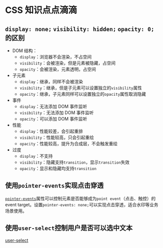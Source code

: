 # CSS 知识点点滴滴

## `display: none;` `visibility: hidden;` `opacity: 0;` 的区别

- DOM 结构：
  - `display`：浏览器不会渲染，不占空间
  - `visibility`：会被渲染，但是元素被隐藏，占空间
  - `opacity`：会被渲染，元素透明，占空间
- 子元素
  - `display`：继承，同样不会被渲染
  - `visibility`：继承，但是子元素可以设置独立的`visibility`属性
  - `opacity`：继承，子元素同样可以设置独立的`opacity`属性取消隐藏
- 事件
  - `display`：无法添加 DOM 事件监听
  - `visibility`：无法添加 DOM 事件监听
  - `opacity`：可以添加 DOM 事件监听
- 性能
  - `display`：性能较差，会引起重排
  - `visibility`：性能较高，只会引起重绘
  - `opacity`：性能较高，提升为合成层，不会触发重绘
- 过度
  - `display`：不支持
  - `visibility`：隐藏支持`transition`，显示`transition`失效
  - `opacity`：显示和隐藏均支持`transition`

## 使用`pointer-events`实现点击穿透

[`pointer-events`](https://developer.mozilla.org/en-US/docs/Web/CSS/pointer-events)属性可以控制元素是否能够成为`point event`（点击、触控）的 event target。设置`pointer-events: none;`可以实现点击穿透，适合水印等业务场景使用。

## 使用`user-select`控制用户是否可以选中文本

[user-select](https://developer.mozilla.org/en-US/docs/Web/CSS/user-select)

